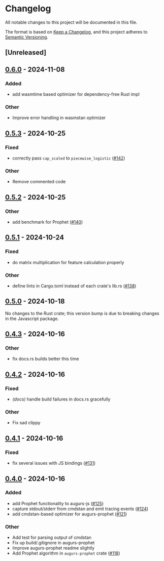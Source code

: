 # Changelog

All notable changes to this project will be documented in this file.

The format is based on [Keep a Changelog](https://keepachangelog.com/en/1.0.0/),
and this project adheres to [Semantic Versioning](https://semver.org/spec/v2.0.0.html).

## [Unreleased]

## [0.6.0](https://github.com/grafana/augurs/compare/augurs-prophet-v0.5.4...augurs-prophet-v0.6.0) - 2024-11-08

### Added

- add wasmtime based optimizer for dependency-free Rust impl

### Other

- Improve error handling in wasmstan optimizer

## [0.5.3](https://github.com/grafana/augurs/compare/augurs-prophet-v0.5.2...augurs-prophet-v0.5.3) - 2024-10-25

### Fixed

- correctly pass `cap_scaled` to `piecewise_logistic` ([#142](https://github.com/grafana/augurs/pull/142))

### Other

- Remove commented code

## [0.5.2](https://github.com/grafana/augurs/compare/augurs-prophet-v0.5.1...augurs-prophet-v0.5.2) - 2024-10-25

### Other

- add benchmark for Prophet ([#140](https://github.com/grafana/augurs/pull/140))

## [0.5.1](https://github.com/grafana/augurs/compare/augurs-prophet-v0.5.0...augurs-prophet-v0.5.1) - 2024-10-24

### Fixed

- do matrix multiplication for feature calculation properly

### Other

- define lints in Cargo.toml instead of each crate's lib.rs ([#138](https://github.com/grafana/augurs/pull/138))

## [0.5.0](https://github.com/grafana/augurs/compare/augurs-prophet-v0.5.0...augurs-prophet-v0.4.3) - 2024-10-18

No changes to the Rust crate; this version bump is due to breaking changes in the
Javascript package.

## [0.4.3](https://github.com/grafana/augurs/compare/augurs-prophet-v0.4.2...augurs-prophet-v0.4.3) - 2024-10-16

### Other

- fix docs.rs builds better this time

## [0.4.2](https://github.com/grafana/augurs/compare/augurs-prophet-v0.4.1...augurs-prophet-v0.4.2) - 2024-10-16

### Fixed

- *(docs)* handle build failures in docs.rs gracefully

### Other

- Fix sad clippy

## [0.4.1](https://github.com/grafana/augurs/compare/augurs-prophet-v0.4.0...augurs-prophet-v0.4.1) - 2024-10-16

### Fixed

- fix several issues with JS bindings ([#131](https://github.com/grafana/augurs/pull/131))

## [0.4.0](https://github.com/grafana/augurs/compare/augurs-prophet-v0.3.1...augurs-prophet-v0.4.0) - 2024-10-16

### Added

- add Prophet functionality to augurs-js ([#125](https://github.com/grafana/augurs/pull/125))
- capture stdout/stderr from cmdstan and emit tracing events ([#124](https://github.com/grafana/augurs/pull/124))
- add cmdstan-based optimizer for augurs-prophet ([#121](https://github.com/grafana/augurs/pull/121))

### Other

- Add test for parsing output of cmdstan
- Fix up build/.gitignore in augurs-prophet
- Improve augurs-prophet readme slightly
- Add Prophet algorithm in `augurs-prophet` crate ([#118](https://github.com/grafana/augurs/pull/118))
